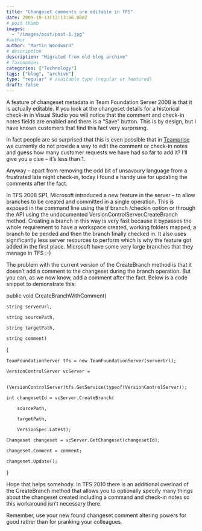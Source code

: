```yaml
---
title: "Changeset comments are editable in TFS"
date: 2009-10-13T12:13:56.000Z
# post thumb
images:
  - "/images/post/post-1.jpg"
#author
author: "Martin Woodward"
# description
description: "Migrated from old blog archive"
# Taxonomies
categories: ["Technology"]
tags: ["blog", "archive"]
type: "regular" # available type (regular or featured)
draft: false
---
```


A feature of changeset metadata in Team Foundation Server 2008 is that it is actually editable.  If you look at the changeset details for a historical check-in in Visual Studio you will notice that the comment and check-in notes fields are enabled and there is a “Save” button. This is by design, but I have known customers that find this fact very surprising.    

In fact people are so surprised that this is even possible that in [Teamprise](http://www.teamprise.com) we currently do not provide a way to edit the comment or check-in notes and guess how many customer requests we have had so far to add it?  I’ll give you a clue – it’s less than 1.  

Anyway – apart from removing the odd bit of unsavoury language from a frustrated late night check-in, today I found a handy use for updating the comments after the fact.  

In TFS 2008 SP1, Microsoft introduced a new feature in the server – to allow branches to be created and committed in a single operation.  This is exposed in the command line using the tf branch /checkin option or through the API using the undocumented VersionControlServer.CreateBranch method.  Creating a branch in this way is very fast because it bypasses the whole requirement to have a workspace created, working folders mapped, a branch to be pended and then the branch finally checked in.  It also uses significantly less server resources to perform which is why the feature got added in the first place.  Microsoft have some very large branches that they manage in TFS :-)  

The problem with the current version of the CreateBranch method is that it doesn’t add a comment to the changeset during the branch operation.  But you can, as we now know, add a comment after the fact.  Below is a code snippet to demonstrate this:     

public void CreateBranchWithComment(        

    string serverUrl,         

    string sourcePath,         

    string targetPath,         

    string comment)        

{       

    TeamFoundationServer tfs = new TeamFoundationServer(serverUrl);        

    VersionControlServer vcServer =         

        (VersionControlServer)tfs.GetService(typeof(VersionControlServer));        

    int changesetId = vcServer.CreateBranch(        

        sourcePath,         

        targetPath,         

        VersionSpec.Latest);        

    Changeset changeset = vcServer.GetChangeset(changesetId);        

    changeset.Comment = comment;        

    changeset.Update();    

}   

Hope that helps somebody.  In TFS 2010 there is an additional overload of the CreateBranch method that allows you to optionally specify many things about the changeset created including a command and check-in notes so this workaround isn’t  necessary there.    

Remember, use your new found changeset comment altering powers for good rather than for pranking your colleagues.